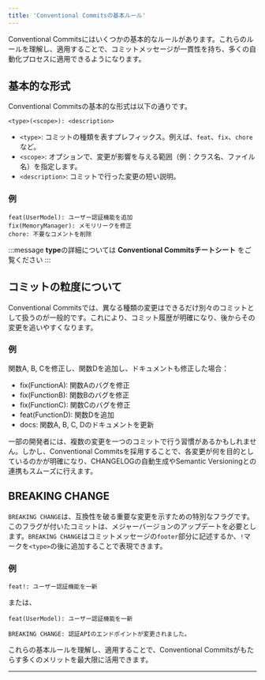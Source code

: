 ```yaml
---
title: 'Conventional Commitsの基本ルール'
---
```


Conventional Commitsにはいくつかの基本的なルールがあります。これらのルールを理解し、適用することで、コミットメッセージが一貫性を持ち、多くの自動化プロセスに適用できるようになります。

## 基本的な形式

Conventional Commitsの基本的な形式は以下の通りです。

```
<type>(<scope>): <description>
```

- `<type>`: コミットの種類を表すプレフィックス。例えば、`feat`、`fix`、`chore`など。
- `<scope>`: オプションで、変更が影響を与える範囲（例：クラス名、ファイル名）を指定します。
- `<description>`: コミットで行った変更の短い説明。

### 例

```
feat(UserModel): ユーザー認証機能を追加
fix(MemoryManager): メモリリークを修正
chore: 不要なコメントを削除
```

:::message
**type**の詳細については **Conventional Commitsチートシート** をご覧ください
:::

## コミットの粒度について

Conventional Commitsでは、異なる種類の変更はできるだけ別々のコミットとして扱うのが一般的です。これにより、コミット履歴が明確になり、後からその変更を追いやすくなります。

### 例

関数A, B, Cを修正し、関数Dを追加し、ドキュメントも修正した場合：


* fix(FunctionA): 関数Aのバグを修正
* fix(FunctionB): 関数Bのバグを修正
* fix(FunctionC): 関数Cのバグを修正
* feat(FunctionD): 関数Dを追加
* docs: 関数A, B, C, Dのドキュメントを更新


一部の開発者には、複数の変更を一つのコミットで行う習慣があるかもしれません。しかし、Conventional Commitsを採用することで、各変更が何を目的としているのかが明確になり、CHANGELOGの自動生成やSemantic Versioningとの連携もスムーズに行えます。


## BREAKING CHANGE

`BREAKING CHANGE`は、互換性を破る重要な変更を示すための特別なフラグです。このフラグが付いたコミットは、メジャーバージョンのアップデートを必要とします。`BREAKING CHANGE`はコミットメッセージの`footer`部分に記述するか、`!`マークを`<type>`の後に追加することで表現できます。

### 例

```
feat!: ユーザー認証機能を一新
```

または、

```
feat(UserModel): ユーザー認証機能を一新

BREAKING CHANGE: 認証APIのエンドポイントが変更されました。
```



これらの基本ルールを理解し、適用することで、Conventional Commitsがもたらす多くのメリットを最大限に活用できます。

---
